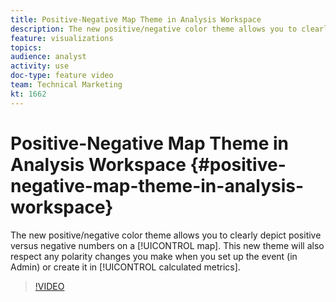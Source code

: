 ```yaml
---
title: Positive-Negative Map Theme in Analysis Workspace
description: The new positive/negative color theme allows you to clearly depict positive versus negative numbers on a map. This new theme will also respect any polarity changes you make when you set up the event (in Admin) or create it in calculated metrics.
feature: visualizations
topics: 
audience: analyst
activity: use
doc-type: feature video
team: Technical Marketing
kt: 1662
---
```


# Positive-Negative Map Theme in Analysis Workspace {#positive-negative-map-theme-in-analysis-workspace}

The new positive/negative color theme allows you to clearly depict positive versus negative numbers on a [!UICONTROL map]. This new theme will also respect any polarity changes you make when you set up the event (in Admin) or create it in [!UICONTROL calculated metrics].

>[!VIDEO](https://video.tv.adobe.com/v/23127/?quality=12)
